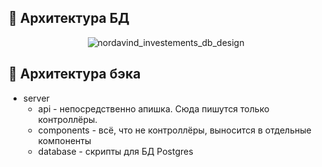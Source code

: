 ## :floppy_disk: Архитектура БД

<div align="center">

![nordavind_investements_db_design](https://user-images.githubusercontent.com/86602542/230631052-de931f58-3ef8-4005-afba-f7985177a3e1.svg)

</div>

## :game_die: Архитектура бэка
- server
  - api - непосредственно апишка. Сюда пишутся только контроллёры.
  - components - всё, что не контроллёры, выносится в отдельные компоненты
  - database - скрипты для БД Postgres
